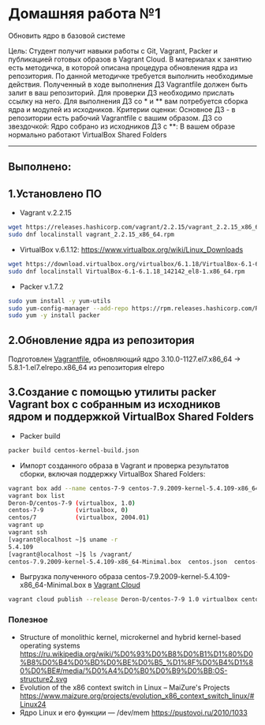 #  Домашняя работа №1
Обновить ядро в базовой системе

Цель: Студент получит навыки работы с Git, Vagrant, Packer и публикацией готовых образов в Vagrant Cloud.
В материалах к занятию есть методичка, в которой описана процедура обновления ядра из репозитория. По данной методичке требуется выполнить необходимые действия. Полученный в ходе выполнения ДЗ Vagrantfile должен быть залит в ваш репозиторий. Для проверки ДЗ необходимо прислать ссылку на него.
Для выполнения ДЗ со * и ** вам потребуется сборка ядра и модулей из исходников.
Критерии оценки: Основное ДЗ - в репозитории есть рабочий Vagrantfile с вашим образом.
ДЗ со звездочкой: Ядро собрано из исходников
ДЗ с **: В вашем образе нормально работают VirtualBox Shared Folders

---

## Выполнено:

## **1.Установлено ПО**

- Vagrant v.2.2.15
```Bash
wget https://releases.hashicorp.com/vagrant/2.2.15/vagrant_2.2.15_x86_64.rpm 
sudo dnf localinstall vagrant_2.2.15_x86_64.rpm
```

- VirtualBox v.6.1.12: <https://www.virtualbox.org/wiki/Linux_Downloads>
```Bash
wget https://download.virtualbox.org/virtualbox/6.1.18/VirtualBox-6.1-6.1.18_142142_el8-1.x86_64.rpm
sudo dnf localinstall VirtualBox-6.1-6.1.18_142142_el8-1.x86_64.rpm
```
- Packer v.1.7.2
```Bash
sudo yum install -y yum-utils
sudo yum-config-manager --add-repo https://rpm.releases.hashicorp.com/RHEL/hashicorp.repo
sudo yum -y install packer
```

## **2.Обновление ядра из репозитория**

Подготовлен [Vagrantfile](Vagrantfile), обновляющий ядро 3.10.0-1127.el7.x86_64 ->  5.8.1-1.el7.elrepo.x86_64 из репозитория elrepo


## **3.Создание с помощью утилиты packer Vagrant box с собранным из исходников ядром и поддержкой VirtualBox Shared Folders**

- Packer build
```Bash
packer build centos-kernel-build.json
```

- Импорт созданного образа в Vagrant и проверка результатов сборки, включая поддержку VirtualBox Shared Folders:
```Bash
vagrant box add --name centos-7-9 centos-7.9.2009-kernel-5.4.109-x86_64-Minimal.box
vagrant box list
Deron-D/centos-7-9 (virtualbox, 1.0)
centos-7-9         (virtualbox, 0)
centos/7           (virtualbox, 2004.01)
vagrant up
vagrant ssh
[vagrant@localhost ~]$ uname -r
5.4.109
[vagrant@localhost ~]$ ls /vagrant/
centos-7.9.2009-kernel-5.4.109-x86_64-Minimal.box  centos.json  centos-kernel-build.json  http  packer_cache  scripts  Vagrantfile
```

- Выгрузка полученного образа centos-7.9.2009-kernel-5.4.109-x86_64-Minimal.box в [Vagrant Cloud](https://app.vagrantup.com/Deron-D/boxes/centos-7-9)
```Bash
vagrant cloud publish --release Deron-D/centos-7-9 1.0 virtualbox centos-7.9.2009-kernel-5.4.109-x86_64-Minimal.box
```

### Полезное

- Structure of monolithic kernel, microkernel and hybrid kernel-based operating systems <https://ru.wikipedia.org/wiki/%D0%93%D0%B8%D0%B1%D1%80%D0%B8%D0%B4%D0%BD%D0%BE%D0%B5_%D1%8F%D0%B4%D1%80%D0%BE#/media/%D0%A4%D0%B0%D0%B9%D0%BB:OS-structure2.svg>
- Evolution of the x86 context switch in Linux – MaiZure's Projects <https://www.maizure.org/projects/evolution_x86_context_switch_linux/#Linux24> 
- Ядро Linux и его функции — /dev/mem <https://pustovoi.ru/2010/1033>
